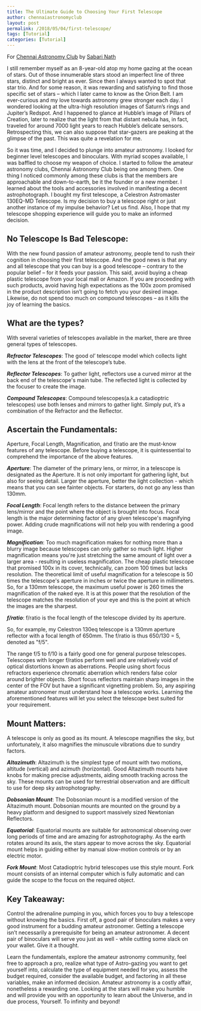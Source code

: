 ```yaml
---
title: The Ultimate Guide to Choosing Your First Telescope
author: chennaiastronomyclub
layout: post
permalink: /2018/05/04/first-telescope/
tags: [Tutorial]
categories: [Tutorial]
---
```

For [Chennai Astronomy Club](https://www.facebook.com/groups/chennaiastronomyclub/) by [Sabari Nath](https://www.facebook.com/dualshockk)

I still remember myself as an 8-year-old atop my home gazing at the ocean of stars. Out of those innumerable stars stood an imperfect line of three stars, distinct and bright as ever. Since then I always wanted to spot that star trio. And for some reason, it was rewarding and satisfying to find those specific set of stars – which I later came to know as the Orion Belt. I am ever-curious and my love towards astronomy grew stronger each day. I wondered looking at the ultra-high resolution images of Saturn’s rings and Jupiter’s Redspot. And I happened to glance at Hubble’s image of Pillars of Creation, later to realize that the light from that distant nebula has, in fact, traveled for around 7000 light years to reach Hubble’s delicate sensors. Retrospecting this, we can also suppose that star-gazers are peaking at the glimpse of the past. This was quite a revelation for me.

So it was time, and I decided to plunge into amateur astronomy. I looked for beginner level telescopes and binoculars. With myriad scopes available, I was baffled to choose my weapon of choice. I started to follow the amateur astronomy clubs, Chennai Astronomy Club being one among them. One thing I noticed commonly among these clubs is that the members are approachable and down-to-earth, be it the founder or a new member. I learned about the tools and accessories involved in manifesting a decent astrophotograph. I bought my first telescope, a Celestron Astromaster 130EQ-MD Telescope. Is my decision to buy a telescope right or just another instance of my impulse behavior? Let us find. Also, I hope that my telescope shopping experience will guide you to make an informed decision.
 
## **No Telescope Is Bad Telescope:**
With the new found passion of amateur astronomy, people tend to rush their cognition in choosing their first telescope. And the good news is that any and all telescope that you can buy is a good telescope – contrary to the popular belief – for it feeds your passion. This said, avoid buying a cheap plastic telescope from your local mall or Amazon. If you are proceeding with such products, avoid having high expectations as the 100x zoom promised in the product description isn’t going to fetch you your desired image. Likewise, do not spend too much on compound telescopes – as it kills the joy of learning the basics.
 
## **What are the types?**
With several varieties of telescopes available in the market, there are three general types of telescopes.

_**Refractor Telescopes**_: The good ol’ telescope model which collects light with the lens at the front of the telescope’s tube.

_**Reflector Telescopes**_: To gather light, reflectors use a curved mirror at the back end of the telescope's main tube. The reflected light is collected by the focuser to create the image.

_**Compound Telescopes**_: Compound telescopes(a.k.a catadioptric telescopes) use both lenses and mirrors to gather light. Simply put, it’s a combination of the Refractor and the Reflector.
 
## **Ascertain the Fundamentals:**
Aperture, Focal Length, Magnification, and f/ratio are the must-know features of any telescope. Before buying a telescope, it is quintessential to comprehend the importance of the above features. 

_**Aperture**_: The diameter of the primary lens, or mirror, in a telescope is designated as the Aperture. It is not only important for gathering light, but also for seeing detail. Larger the aperture, better the light collection - which means that you can see fainter objects. For starters, do not go any less than 130mm.

_**Focal Length**_: Focal length refers to the distance between the primary lens/mirror and the point where the object is brought into focus. Focal length is the major determining factor of any given telescope's magnifying power. Adding crude magnifications will not help you with rendering a good image. 

_**Magnification**_: Too much magnification makes for nothing more than a blurry image because telescopes can only gather so much light. Higher magnification means you're just stretching the same amount of light over a larger area - resulting in useless magnification. The cheap plastic telescope that promised 100x in its cover, technically, can zoom 100 times but lacks resolution.
The theoretical limit of useful magnification for a telescope is 50 times the telescope's aperture in inches or twice the aperture in millimeters. So, for a 130mm telescope, the maximum useful power is 260 times the magnification of the naked eye. It is at this power that the resolution of the telescope matches the resolution of your eye and this is the point at which the images are the sharpest.

_**f/ratio**_: f/ratio is the focal length of the telescope divided by its aperture.

So, for example, my Celestron 130eq telescope is a 130mm aperture reflector with a focal length of 650mm. The f/ratio is thus 650/130 = 5, denoted as "f/5".

The range f/5 to f/10 is a fairly good one for general purpose telescopes. Telescopes with longer f/ratios perform well and are relatively void of optical distortions known as aberrations. People using short focus refractors experience chromatic aberration which renders false color around brighter objects. Short focus reflectors maintain sharp images in the center of the FOV but have a significant vignetting problem. 
So, any aspiring amateur astronomer must understand how a telescope works. Learning the aforementioned features will let you select the telescope best suited for your requirement.
 
## **Mount Matters:**
A telescope is only as good as its mount. A telescope magnifies the sky, but unfortunately, it also magnifies the minuscule vibrations due to sundry factors. 

_**Altazimuth**_: Altazimuth is the simplest type of mount with two motions, altitude (vertical) and azimuth (horizontal). Good Altazimuth mounts have knobs for making precise adjustments, aiding smooth tracking across the sky. These mounts can be used for terrestrial observation and are difficult to use for deep sky astrophotography.

_**Dobsonian Mount**_: The Dobsonian mount is a modified version of the Altazimuth mount. Dobsonian mounts are mounted on the ground by a heavy platform and designed to support massively sized Newtonian Reflectors.

_**Equatorial**_: Equatorial mounts are suitable for astronomical observing over long periods of time and are amazing for astrophotography. As the earth rotates around its axis, the stars appear to move across the sky. Equatorial mount helps in guiding either by manual slow-motion controls or by an electric motor.

_**Fork Mount**_: Most Catadioptric hybrid telescopes use this style mount. Fork mount consists of an internal computer which is fully automatic and can guide the scope to the focus on the required object.
 
## **Key Takeaway:**
Control the adrenaline pumping in you, which forces you to buy a telescope without knowing the basics. First off, a good pair of binoculars makes a very good instrument for a budding amateur astronomer. Getting a telescope isn’t necessarily a prerequisite for being an amateur astronomer. A decent pair of binoculars will serve you just as well - while cutting some slack on your wallet. Give it a thought.

Learn the fundamentals, explore the amateur astronomy community, feel free to approach a pro, realize what type of Astro-gazing you want to get yourself into, calculate the type of equipment needed for you, assess the budget required, consider the available budget, and factoring in all these variables, make an informed decision. Amateur astronomy is a costly affair, nonetheless a rewarding one. Looking at the stars will make you humble and will provide you with an opportunity to learn about the Universe, and in due process, Yourself. To infinity and beyond!

